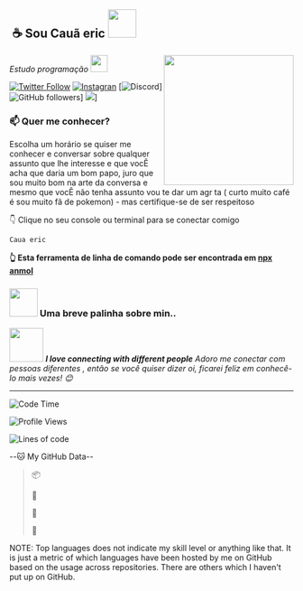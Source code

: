 <h2><img https://images.emojiterra.com/google/android-10/512px/2615.png" /> ☕ Sou Cauã eric <img src="https://media.giphy.com/media/12oufCB0MyZ1Go/giphy.gif" width="50"></h2>
<img align='right' src="https://media.giphy.com/media/M9gbBd9nbDrOTu1Mqx/giphy.gif" width="230">
<p><em>Estudo programação
</a><img src="https://media.giphy.com/media/WUlplcMpOCEmTGBtBW/giphy.gif" width="30"> 
</em></p>

[![Twitter Follow](https://img.shields.io/twitter/follow/misteranmol?label=Follow)](https://x.com/Coffeesad2Sad?t=_npGE4fPTX2AyHaLYkyI0Q&s=09)
[![Instagran](https://img.shields.io/badge/Instagram-E4405F?style=for-the-badge&logo=instagram&logoColor=white)](https://www.instagram.com/caua.eric_/profilecard/?igsh=MXNxYndsdHU1M2NkcA==)
[![Discord](https://img.shields.io/badge/Discord-7289DA?style=for-the-badge&logo=discord&logoColor=white)]
![GitHub followers](https://img.shields.io/github/followers/anmol098?label=Follow&style=social)]
![](https://visitor-badge.glitch.me/badge?page_id=anmol098.anmol098)]


### 📫 Quer me conhecer?

Escolha um horário se quiser me conhecer e conversar sobre qualquer assunto que lhe interesse e que vocÊ acha que daria um bom papo, juro que sou muito bom na arte da conversa e mesmo que vocÊ não tenha assunto vou te dar um agr ta ( curto muito café é sou muito fã de pokemon) - mas certifique-se de ser respeitoso


👇 Clique no seu console ou terminal para se conectar comigo

```bash
Caua eric
```
**👆 Esta ferramenta de linha de comando pode ser encontrada em [npx anmol](https://github.com/anmol098/npx_card)**

### <img src="https://media.giphy.com/media/VgCDAzcKvsR6OM0uWg/giphy.gif" width="50"> Uma breve palinha sobre min..


<img src="https://media.giphy.com/media/LnQjpWaON8nhr21vNW/giphy.gif" width="60"> <em><b>I love connecting with different people</b>  Adoro me conectar com pessoas diferentes , então se você quiser dizer oi, ficarei feliz em conhecê-lo mais vezes!</b> 😊</em>

---
<!--START_SECTION:waka-->
![Code Time](http://img.shields.io/badge/Code%20Time-3%2C396%20hrs%209%20mins-blue)

![Profile Views](http://img.shields.io/badge/Profile%20Views-979-blue)

![Lines of code](https://img.shields.io/badge/From%20Hello%20World%20I%27ve%20Written-6.7%20million%20lines%20of%20code-blue)

--🐱 My GitHub Data-- 

> 📦 
 > 
> 🚫
 > 
> 📜 
 > 
> 🔑
 > 


NOTE: Top languages does not indicate my skill level or anything like that. It is just a metric of which languages have been hosted by me on GitHub based on the usage across repositories. There are others which I haven't put up on GitHub.
